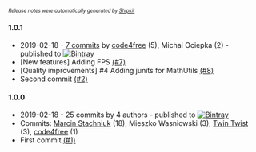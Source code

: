 <sup><sup>*Release notes were automatically generated by [Shipkit](http://shipkit.org/)*</sup></sup>

#### 1.0.1
 - 2019-02-18 - [7 commits](https://github.com/code4free/shipkit-workshop-1/compare/v1.0.0...v1.0.1) by [code4free](https://github.com/code4free) (5), Michal Ociepka (2) - published to [![Bintray](https://img.shields.io/badge/Bintray-1.0.1-green.svg)](https://bintray.com/shipkit-bootstrap/bootstrap/maven/1.0.1)
 - [New features] Adding FPS [(#7)](https://github.com/code4free/shipkit-workshop-1/pull/7)
 - [Quality improvements] #4 Adding junits for MathUtils [(#8)](https://github.com/code4free/shipkit-workshop-1/pull/8)
 - Second commit [(#2)](https://github.com/code4free/shipkit-workshop-1/pull/2)

#### 1.0.0
 - 2019-02-18 - 25 commits by 4 authors - published to [![Bintray](https://img.shields.io/badge/Bintray-1.0.0-green.svg)](https://bintray.com/shipkit-bootstrap/bootstrap/maven/1.0.0)
 - Commits: [Marcin Stachniuk](https://github.com/mstachniuk) (18), Mieszko Wasniowski (3), [Twin Twist](https://github.com/TwinTwist) (3), [code4free](https://github.com/code4free) (1)
 - First commit [(#1)](https://github.com/code4free/shipkit-workshop-1/pull/1)

